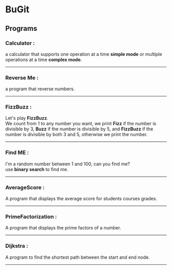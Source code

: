 # BuGit


## Programs

### Calculator :
a calculator that supports one operation at a time **simple mode** or multiple operations at a time **complex mode**.
________________________________________________________________________________________________________________________
### Reverse Me : 
a program that reverse numbers.
________________________________________________________________________________________________________________________
### FizzBuzz : 
Let's play **FizzBuzz**.\
We count from 1 to any number you want, we print **Fizz** if the number is divisible by 3, **Buzz** if the number is divisible by 5, and **FizzBuzz** if the number is divisible by both 3 and 5, otherwise we print the number.
________________________________________________________________________________________________________________________
### Find ME :
I'm a random number between 1 and 100, can you find me?\
use **binary search** to find me.
________________________________________________________________________________________________________________________
### AverageScore : 
A program that displays the average score for students courses grades.
________________________________________________________________________________________________________________________
### PrimeFactorization : 
A program that displays the prime factors of a number.
________________________________________________________________________________________________________________________
### Dijkstra :
A program to find the shortest path between the start and end node.
________________________________________________________________________________________________________________________
